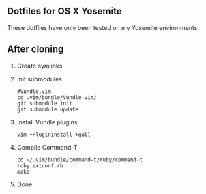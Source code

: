 ## Dotfiles for OS X Yosemite
These dotfiles have only been tested on my Yosemite environments.

## After cloning

1. Create symlinks
2. Init submodules

	```
	#Vundle.vim
	cd .vim/bundle/Vundle.vim/
	git submodule init
	git submodule update
	```
3. Install Vundle plugins

	```
	vim +PluginInstall +qall
	```
4. Compile Command-T

	```
	cd ~/.vim/bundle/command-t/ruby/command-t
	ruby extconf.rb
	make
	```
5. Done.